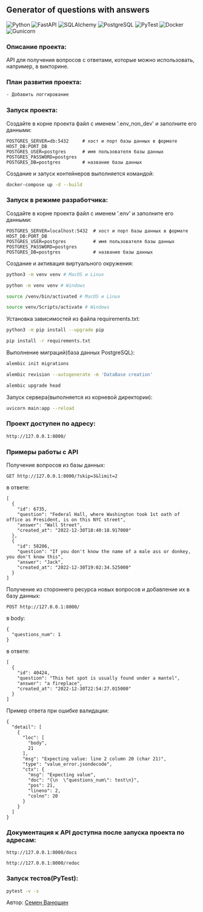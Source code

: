 ## Generator of questions with answers
![Python](https://img.shields.io/badge/Python-3.10.9-green)
![FastAPI](https://img.shields.io/badge/FastAPI-0.95.2-green)
![SQLAlchemy](https://img.shields.io/badge/SQLAlchemy-2.0.14-red)
![PostgreSQL](https://img.shields.io/badge/PostgreSQL-15.3-blue)
![PyTest](https://img.shields.io/badge/PyTest-7.3.1-blue)
![Docker](https://img.shields.io/badge/Docker-20.10.22-blue)
![Gunicorn](https://img.shields.io/badge/Gunicorn-20.1.0-br)

### Описание проекта:
API для получения вопросов с ответами, которые можно использовать, например, в викторине.

### План развития проекта:

```bash
- Добавить логгирование
```

### Запуск проекта:

Создайте в корне проекта файл с именем '.env_non_dev' и заполните его данными:
```
POSTGRES_SERVER=db:5432     # хост и порт базы данных в формате HOST_DB:PORT_DB
POSTGRES_USER=postgres      # имя пользователя базы данных
POSTGRES_PASSWORD=postgres
POSTGRES_DB=postgres        # название базы данных
```

Создание и запуск контейнеров выполняется командой:
```bash
docker-compose up -d --build
```

### Запуск в режиме разработчика:

Создайте в корне проекта файл с именем '.env' и заполните его данными:
```
POSTGRES_SERVER=localhost:5432  # хост и порт базы данных в формате HOST_DB:PORT_DB
POSTGRES_USER=postgres          # имя пользователя базы данных
POSTGRES_PASSWORD=postgres
POSTGRES_DB=postgres            # название базы данных
```

Создание и активация виртуального окружения:
```bash
python3 -m venv venv # MacOS и Linux
```
```bash
python -m venv venv # Windows
```
```bash
source /venv/bin/activated # MacOS и Linux
```
```bash
source venv/Scripts/activate # Windows
```
Установка зависимостей из файла requirements.txt:
```bash
python3 -m pip install --upgrade pip
```
```bash
pip install -r requirements.txt
```
Выполнение миграций(база данных PostgreSQL):
```bash
alembic init migrations
```
```bash
alembic revision --autogenerate -m 'DataBase creation'
```
```bash
alembic upgrade head
```
Запуск сервера(выполняется из корневой директории):
```bash
uvicorn main:app --reload
```

### Проект доступен по адресу:

```bash
http://127.0.0.1:8000/
```

### Примеры работы с API

Получение вопросов из базы данных:

```
GET http://127.0.0.1:8000/?skip=3&limit=2
```

в ответе:
```
[
  {
    "id": 6735,
    "question": "Federal Hall, where Washington took 1st oath of office as President, is on this NYC street",
    "answer": "Wall Street",
    "created_at": "2022-12-30T18:40:18.917000"
  },
  {
    "id": 58206,
    "question": "If you don't know the name of a male ass or donkey, you don't know this",
    "answer": "Jack",
    "created_at": "2022-12-30T19:02:34.525000"
  }
]
```

Получение из стороннего ресурса новых вопросов и добавление их в базу данных:

```
POST http://127.0.0.1:8000/
```

в body:
```
{
  "questions_num": 1
}
```

в ответе:
```
[
  {
    "id": 40424,
    "question": "This hot spot is usually found under a mantel",
    "answer": "a fireplace",
    "created_at": "2022-12-30T22:54:27.015000"
  }
]
```

Пример ответа при ошибке валидации:

```
{
  "detail": [
    {
      "loc": [
        "body",
        21
      ],
      "msg": "Expecting value: line 2 column 20 (char 21)",
      "type": "value_error.jsondecode",
      "ctx": {
        "msg": "Expecting value",
        "doc": "{\n  \"questions_num\": test\n}",
        "pos": 21,
        "lineno": 2,
        "colno": 20
      }
    }
  ]
}
```

### Документация к API доступна после запуска проекта по адресам:

```
http://127.0.0.1:8000/docs
```
```
http://127.0.0.1:8000/redoc
```

### Запуск тестов(PyTest):

```bash
pytest -v -s
```


Автор: [Семен Ванюшин](https://github.com/semenvanyushin)